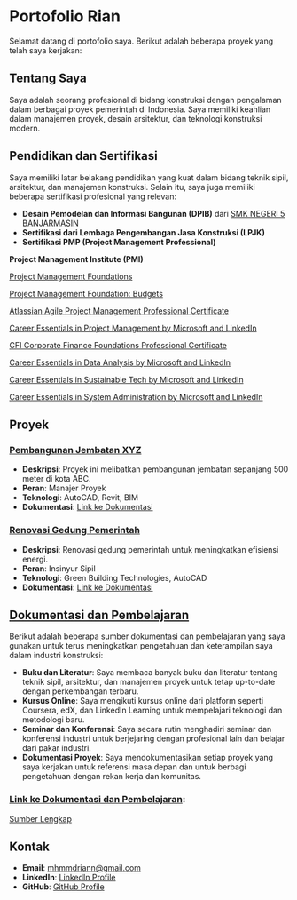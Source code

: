 # Portofolio Rian

Selamat datang di portofolio saya. Berikut adalah beberapa proyek yang telah saya kerjakan:

## Tentang Saya
Saya adalah seorang profesional di bidang konstruksi dengan pengalaman dalam berbagai proyek pemerintah di Indonesia. Saya memiliki keahlian dalam manajemen proyek, desain arsitektur, dan teknologi konstruksi modern.

## Pendidikan dan Sertifikasi
Saya memiliki latar belakang pendidikan yang kuat dalam bidang teknik sipil, arsitektur, dan manajemen konstruksi. Selain itu, saya juga memiliki beberapa sertifikasi profesional yang relevan:
- **Desain Pemodelan dan Informasi Bangunan (DPIB)** dari [SMK NEGERI 5 BANJARMASIN](https://smkn5bjm.sch.id/)
- **Sertifikasi dari Lembaga Pengembangan Jasa Konstruksi (LPJK)**
- **Sertifikasi PMP (Project Management Professional)**

**Project Management Institute (PMI)**

[Project Management Foundations](https://www.linkedin.com/learning/certificates/9159ac760fdc746c30c057c1efa450bb8e2440a4b956014dd6dedf46ec63b9da?trk=share_certificate)

[Project Management Foundation: Budgets](https://www.linkedin.com/learning/certificates/70137ac996a4b9547b97744d22766fc53ae8b6fe0d9c7719dadaa6bdc7dc42b0?trk=share_certificate)
  
[Atlassian Agile Project Management Professional Certificate](https://www.linkedin.com/learning/certificates/02a5fc9e507020672b9fd06eb3953f56bdc1e967019fd26cc91be906e6379c61)

[Career Essentials in Project Management by Microsoft and LinkedIn](https://www.linkedin.com/learning/certificates/322b537064825da2bdddfe059a56ac90f8093670307afdb3f257d1989e00be24)

[CFI Corporate Finance Foundations Professional Certificate](https://www.linkedin.com/learning/certificates/1ea20df6ef54ff9fe91f7cf35d74e86dec3d263a42baa11b96c1e9b9bbcd9524)

[Career Essentials in Data Analysis by Microsoft and LinkedIn](https://www.linkedin.com/learning/certificates/2f9ce4f39aeae7bf61804f951151c332f2c7ed2dcd80a71f62713896acdd5036)

[Career Essentials in Sustainable Tech by Microsoft and LinkedIn](https://www.linkedin.com/learning/certificates/2cc7dbb79f53f4bc8d543219fa19e7fcaaf9d2edb8f68363c21f876558dbcb84)

[Career Essentials in System Administration by Microsoft and LinkedIn](https://www.linkedin.com/learning/certificates/e875f24758c580b81444c9e2bda4017ea4926737d665c588df150cff8b32a37b)

## Proyek

### [Pembangunan Jembatan XYZ](proyek1/dokumentasi.md)
- **Deskripsi**: Proyek ini melibatkan pembangunan jembatan sepanjang 500 meter di kota ABC.
- **Peran**: Manajer Proyek
- **Teknologi**: AutoCAD, Revit, BIM
- **Dokumentasi**: [Link ke Dokumentasi](https://github.com/Rian010/portfolio/blob/main/proyek1/dokumentasi.md)

### [Renovasi Gedung Pemerintah](proyek2/dokumentasi.md)
- **Deskripsi**: Renovasi gedung pemerintah untuk meningkatkan efisiensi energi.
- **Peran**: Insinyur Sipil
- **Teknologi**: Green Building Technologies, AutoCAD
- **Dokumentasi**: [Link ke Dokumentasi](https://github.com/Rian010/portfolio/blob/main/proyek2/dokumentasi.md)

## [Dokumentasi dan Pembelajaran](https://github.com/Rian010/Journal/wiki/Industri-Kontruksi-Sources)
Berikut adalah beberapa sumber dokumentasi dan pembelajaran yang saya gunakan untuk terus meningkatkan pengetahuan dan keterampilan saya dalam industri konstruksi:
- **Buku dan Literatur**: Saya membaca banyak buku dan literatur tentang teknik sipil, arsitektur, dan manajemen proyek untuk tetap up-to-date dengan perkembangan terbaru.
- **Kursus Online**: Saya mengikuti kursus online dari platform seperti Coursera, edX, dan LinkedIn Learning untuk mempelajari teknologi dan metodologi baru.
- **Seminar dan Konferensi**: Saya secara rutin menghadiri seminar dan konferensi industri untuk berjejaring dengan profesional lain dan belajar dari pakar industri.
- **Dokumentasi Proyek**: Saya mendokumentasikan setiap proyek yang saya kerjakan untuk referensi masa depan dan untuk berbagi pengetahuan dengan rekan kerja dan komunitas.
### [Link ke Dokumentasi dan Pembelajaran](https://github.com/Rian010/Journal/wiki/Industri-Kontruksi-Sources):
[Sumber Lengkap](https://github.com/Rian010/Journal/wiki/Industri-Kontruksi-Sources)

## Kontak
- **Email**: [mhmmdriann@gmail.com](mhmmdriann@gmail.com)
- **LinkedIn**: [LinkedIn Profile](https://www.linkedin.com/in/rian010)
- **GitHub**: [GitHub Profile](https://github.com/Rian010)
